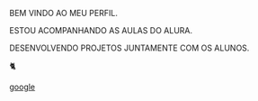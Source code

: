 BEM VINDO AO MEU PERFIL. 

ESTOU ACOMPANHANDO AS AULAS DO ALURA.

DESENVOLVENDO PROJETOS JUNTAMENTE COM OS ALUNOS.

🐈

[google](https://www.google.com/webhp?hl=pt-BR&sa=X&sqi=2&pjf=1&ved=0ahUKEwjovNbPzcSGAxX-p5UCHQKhGtMQPAgJ)

